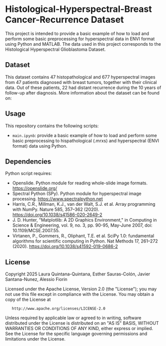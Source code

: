 # Histological-Hyperspectral-Breast Cancer-Recurrence Dataset
This project is intended to provide a basic example of how to load and perform some basic preprocessing for hyperspectral data in ENVI format using Python and MATLAB. The data used in this project corresponds to the Histological Hyperspectral Glioblastoma Dataset.

## Dataset 

This dataset contains 47 histopathological and 677 hyperspectral images from 47 patients diagnosed with breast tumors, together with their clinical data. Out of these patients, 22 had distant recurrence during the 10 years of follow-up after diagnosis. More information about the dataset can be found on:

## Usage

This repository contains the following scripts:
* `main.ipynb`: provide a basic example of how to load and perform some basic preprocessing to hispathological (.mrxs) and hyperspectral (ENVI format) data using Python.

## Dependencies

Python script requires:
   - Openslide. Python module for reading whole-slide image formats. https://openslide.org/  
   - Spectral Python (SPy). Python module for hyperspectral image processing. https://www.spectralpython.net
   - Harris, C.R., Millman, K.J., van der Walt, S.J. et al. Array programming with NumPy. Nature 585, 357–362 (2020). https://doi.org/10.1038/s41586-020-2649-2
   - J. D. Hunter, "Matplotlib: A 2D Graphics Environment," in Computing in Science & Engineering, vol. 9, no. 3, pp. 90-95, May-June 2007, doi: 10.1109/MCSE.2007.55.
   - Virtanen, P., Gommers, R., Oliphant, T.E. et al. SciPy 1.0: fundamental algorithms for scientific computing in Python. Nat Methods 17, 261–272 (2020). https://doi.org/10.1038/s41592-019-0686-2


## License

Copyright 2025 Laura Quintana-Quintana, Esther Sauras-Colón, Javier Santana-Nunez, Alessio Fiorin

   Licensed under the Apache License, Version 2.0 (the "License");
   you may not use this file except in compliance with the License.
   You may obtain a copy of the License at

       http://www.apache.org/licenses/LICENSE-2.0

   Unless required by applicable law or agreed to in writing, software
   distributed under the License is distributed on an "AS IS" BASIS,
   WITHOUT WARRANTIES OR CONDITIONS OF ANY KIND, either express or implied.
   See the License for the specific language governing permissions and
   limitations under the License.
